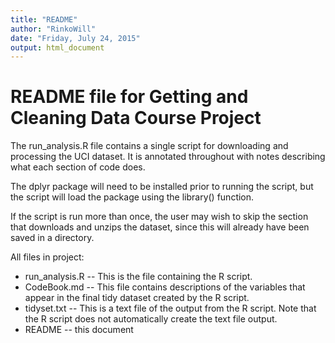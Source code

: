 ```yaml
---
title: "README"
author: "RinkoWill"
date: "Friday, July 24, 2015"
output: html_document
---
```


# README file for Getting and Cleaning Data Course Project
The run_analysis.R file contains a single script for downloading and processing the UCI dataset. It is annotated throughout with notes describing what each section of code does.

The dplyr package will need to be installed prior to running the script, but the script will load the package using the library() function.

If the script is run more than once, the user may wish to skip the section that downloads and unzips the dataset, since this will already have been saved in a directory.

All files in project:
*  run_analysis.R -- This is the file containing the R script.
*  CodeBook.md -- This file contains descriptions of the variables that appear in the final tidy dataset created by the R script.
* tidyset.txt -- This is a text file of the output from the R script. Note that the R script does not automatically create the text file output.
* README -- this document